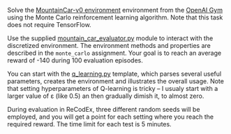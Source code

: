 Solve the [MountainCar-v0 environment](https://gym.openai.com/envs/MountainCar-v0)
environment from the [OpenAI Gym](https://gym.openai.com/) using the Monte Carlo
reinforcement learning algorithm. Note that this task does not require
TensorFlow.

Use the supplied [mountain_car_evaluator.py](https://github.com/ufal/npfl114/tree/master/labs/11/mountain_car_evaluator.py)
module to interact with the discretized environment. The environment
methods and properties are described in the `monte_carlo` assignment.
Your goal is to reach an average reward of -140 during 100 evaluation episodes.

You can start with the [q_learning.py](https://github.com/ufal/npfl114/tree/master/labs/12/q_learning.py)
template, which parses several useful parameters, creates the environment
and illustrates the overall usage. Note that setting hyperparameters of
Q-learning is tricky – I usualy start with a larger value of ε (like 0.5) an
then gradually dimish it, to almost zero.

During evaluation in ReCodEx, three different random seeds will be employed, and
you will get a point for each setting where you reach the required reward.
The time limit for each test is 5 minutes.
